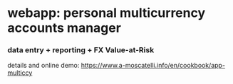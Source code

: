 # webapp: personal multicurrency accounts manager
### data entry + reporting + FX Value-at-Risk

details and online demo:
https://www.a-moscatelli.info/en/cookbook/app-multiccy

